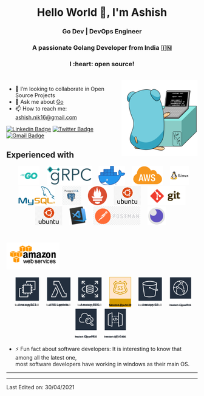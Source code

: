<h1 align="center">Hello World 👋, I'm Ashish</h1>
<h3 align="center">    Go Dev | DevOps Engineer </h3>


<h3 align="center">A passionate Golang Developer from India 🇮🇳 </h3>
<h3 align="center">I :heart: open source!</h3>

<br>
<img align="right" src="https://github.com/gopher-ashish/gopher-ashish/blob/master/assets/gif/go.gif" width="200px" />

- 👯 I’m looking to collaborate in Open Source Projects
- 💬 Ask me about [Go](https://golang.org/)
- 📫 How to reach me: [ashish.nik16@gmail.com]()


[![Linkedin Badge](https://img.shields.io/badge/-ashish-blue?style=flat&logo=Linkedin&logoColor=white&link=https://www.linkedin.com/in/ashish-nikalje-815858122/)](https://www.linkedin.com/in/ashish-nikalje-815858122/)
[![Twitter Badge](https://img.shields.io/badge/-@ashish_a16-1ca0f1?style=flat&labelColor=1ca0f1&logo=twitter&logoColor=white&link=https://twitter.com/ashish_a16)](https://twitter.com/ashish_a16)
[![Gmail Badge](https://img.shields.io/badge/-gmail-white?style=flat&logo=gmail&link=mailto:ashish.nik16@gmail.com)](mailto:ashish.nik16@gmail.com)

## Experienced with 
<p align="center" >
<code> <img height="50" src="https://github.com/gopher-ashish/gopher-ashish/blob/master/assets/technologies/go.png"> </code>
<code> <img height="50" src="https://github.com/gopher-ashish/gopher-ashish/blob/master/assets/technologies/grpc.png"> </code>
<code> <img height="50" src="https://github.com/gopher-ashish/gopher-ashish/blob/master/assets/technologies/docker.png"> </code>
<code> <img height="50" src="https://github.com/gopher-ashish/gopher-ashish/blob/master/assets/technologies/aws.png"> </code>
<code> <img height="50" src="https://github.com/gopher-ashish/gopher-ashish/blob/master/assets/technologies/linux.png"> </code>
<code> <img height="50" src="https://github.com/gopher-ashish/gopher-ashish/blob/master/assets/technologies/mysql.png"> </code>
<code> <img height="50" src="https://github.com/gopher-ashish/gopher-ashish/blob/master/assets/technologies/postgres.png"> </code>
<code> <img height="50" src="https://github.com/gopher-ashish/gopher-ashish/blob/master/assets/technologies/prometheous.png"> </code>
<code> <img height="50" src="https://github.com/gopher-ashish/gopher-ashish/blob/master/assets/technologies/ubuntu.png"> </code>
<code> <img height="50" src="https://github.com/gopher-ashish/gopher-ashish/blob/master/assets/technologies/git.svg"> </code>
<code> <img height="50" src="https://github.com/gopher-ashish/gopher-ashish/blob/master/assets/technologies/ubuntu.png"> </code>
<code> <img height="50" src="https://github.com/gopher-ashish/gopher-ashish/blob/master/assets/technologies/vscode.png"> </code>
<code> <img height="50" src="https://github.com/gopher-ashish/gopher-ashish/blob/master/assets/tools/postman.png"> </code>
<code> <img height="50" src="https://github.com/gopher-ashish/gopher-ashish/blob/master/assets/tools/isomnia.png"> </code>
</p>


### <code> <img height="70" src="https://github.com/gopher-ashish/gopher-ashish/blob/master/assets/amazon/amazon_aws-ar21.svg"> </code>

<p align="center">
<code> <img height="80" src="https://github.com/gopher-ashish/gopher-ashish/blob/master/assets/amazon/ec2.svg"> </code>
<code> <img height="80" src="https://github.com/gopher-ashish/gopher-ashish/blob/master/assets/amazon/lambda.svg"> </code>
<code> <img height="80" src="https://github.com/gopher-ashish/gopher-ashish/blob/master/assets/amazon/rds.svg"> </code>
<code> <img height="80" src="https://github.com/gopher-ashish/gopher-ashish/blob/master/assets/amazon/route53.svg"> </code>
<code> <img height="80" src="https://github.com/gopher-ashish/gopher-ashish/blob/master/assets/amazon/s3.svg"> </code>
<code> <img height="80" src="https://github.com/gopher-ashish/gopher-ashish/blob/master/assets/amazon/cloudfront.svg"> </code>
<code> <img height="80" src="https://github.com/gopher-ashish/gopher-ashish/blob/master/assets/amazon/cw.svg"> </code>
<code> <img height="80" src="https://github.com/gopher-ashish/gopher-ashish/blob/master/assets/amazon/apigateway.svg"> </code>

</p>


- ⚡ Fun fact about software developers: It is interesting to know that among all the latest one,  
    most software developers have working in windows as their main OS.
<hr>

-----

Last Edited on: 30/04/2021